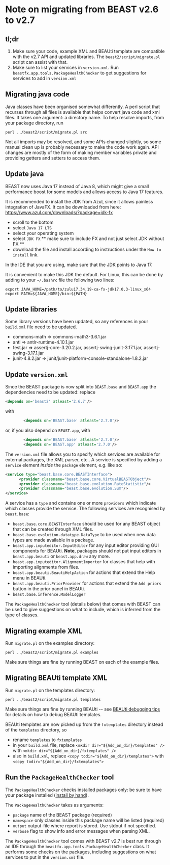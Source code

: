 # Note on migrating from BEAST v2.6 to v2.7


## tl;dr

1. Make sure your code, example XML and BEAUti template are compatible with the v2.7 API and updated libraries. The `beast2/script/migrate.pl` script can assist with that.
2. Make sure to list your services in `version.xml`. Run `beastfx.app.tools.PackageHealthChecker` to get suggestions for services to add in `version.xml`


## Migrating java code

Java classes have been organised somewhat differently. A perl script that recurses through all files is available that helps convert java code and xml files. It takes one argument: a directory name. To help resolve imports, from your package directory, run

```
perl ../beast2/script/migrate.pl src
```

Not all imports may be resolved, and some APIs changed slightly, so some manual clean up is probably necessary to make the code work again. API changes are mostly of the form of making member variables private and providing getters and setters to access them.

## Update java

BEAST now uses Java 17 instead of Java 8, which might give a small performance boost for some models and allows access to Java 17 features.

It is recommended to install the JDK from Azul, since it allows painless integration of JavaFX. It can be downloaded from here: https://www.azul.com/downloads/?package=jdk-fx

* scroll to the bottom
* select `Java 17 LTS`
* select your operating system
* select `JDK FX` ** make sure to include FX and not just select JDK without FX **
* download the file and install according to instructions under the `How to install` link.

In the IDE that you are using, make sure that the JDK points to Java 17.

It is convenient to make this JDK the default. For Linux, this can be done by adding to your `~/.bashrc` file the following two lines:

```
export JAVA_HOME=/path/to/zulu17.34.19-ca-fx-jdk17.0.3-linux_x64
export PATH=${JAVA_HOME}/bin:${PATH}
```



## Update libraries

Some library versions have been updated, so any references in your `build.xml` file need to be updated.

* commons-math => commons-math3-3.6.1.jar		
* antl => antlr-runtime-4.10.1.jar	
* fest.jar => assertj-core-3.20.2.jar, assertj-swing-junit-3.17.1.jar, assertj-swing-3.17.1.jar
* junit-4.8.2.jar => junit/junit-platform-console-standalone-1.8.2.jar

## Update `version.xml`


Since the BEAST package is now split into `BEAST.base` and `BEAST.app` the dependencies need to be updated: replace
``` xml
<depends on='beast2' atleast='2.6.7'/>
```

with

``` xml
        <depends on='BEAST.base' atleast='2.7.0'/>
```

or, if you also depend on `BEAST.app`, with

``` xml
        <depends on='BEAST.base' atleast='2.7.0'/>
        <depends on='BEAST.app' atleast='2.7.0'/>
```


The `version.xml` file allows you to specify which services are available for external packages, the XML parser, etc.. A service is specified by adding a `service` element *inside* the `package` element, e.g. like so:

``` xml
<service type="beast.base.core.BEASTInterface">
      <provider classname="beast.base.core.VirtualBEASTObject"/>
      <provider classname="beast.base.evolution.RateStatistic"/>
      <provider classname="beast.base.evolution.Sum"/>
</service>      
```

A service has a `type` and contains one or more `providers` which indicate which classes provide the service. The following services are recognised by `beast.base`:


* `beast.base.core.BEASTInterface` should be used for any BEAST object that can be created through XML files.
* `beast.base.evolution.datatype.DataType` to be used when new data types are made available in a package.
* `beast.app.inputeditor.InputEditor` for any input editor providing GUI components for BEAUti. **Note**, packages should not put input editors in `beast.app.beauti` or `beast.app.draw` any more.
* `beast.app.inputeditor.AlignmentImporter` for classes that help with importing alignments from files.
* `beast.app.beauti.BeautiHelpAction` for actions that extend the Help menu in BEAUti.
* `beast.app.beauti.PriorProvider` for actions that extend the `Add priors` button in the prior panel in BEAUti.
* `beast.base.inference.ModelLogger`

The `PackageHealthChecker` tool (details below) that comes with BEAST can be used to give suggestions on what to include, which is inferred from the type of classes.


## Migrating example XML

Run `migrate.pl` on the examples directory:

```
perl ../beast2/script/migrate.pl examples
```

Make sure things are fine by running BEAST on each of the example files.




## Migrating BEAUti template XML

Run `migrate.pl` on the templates directory:

```
perl ../beast2/script/migrate.pl templates
```

Make sure things are fine by running BEAUti -- see [BEAUti debugging tips](http://www.beast2.org/2022/02/01/debugging-beauti-templates.html) for details on how to debug BEAUti templates.


BEAUti templates are now picked up from the `fxtemplates` directory instead of the `templates` directory, so 
* rename `templates` to `fxtemplates`
* in your `build.xml` file, replace `<mkdir dir="${Add_on_dir}/templates" />` with `<mkdir dir="${Add_on_dir}/fxtemplates" />`
* also in `build.xml`, replace `<copy todir="${Add_on_dir}/templates">` with `<copy todir="${Add_on_dir}/fxtemplates">`




## Run the `PackageHealthChecker` tool

The `PackageHealthChecker` checks installed packages only: be sure to have your package installed ([install by hand](https://www.beast2.org/managing-packages/#Install_by_hand)).

The `PackageHealthChecker` takes as arguments:

* `package` name of the  BEAST package (required)
* `namespace` only classes inside this package name will be listed (required)
* `output` output-file where report is stored. Use stdout if not specified.
* `verbose` flag to show info and error messages when parsing XML. 


The `PackageHealthChecker` tool comes with BEAST v2.7 is best run through an IDE through the `beastfx.app.tools.PackageHealthChecker` class. It performs some checks on the packages, including suggestions on what services to put in the `version.xml` file.



